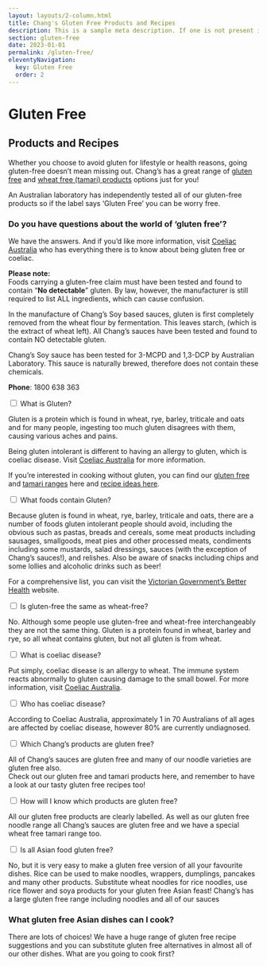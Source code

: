 ```yaml
---
layout: layouts/2-column.html
title: Chang's Gluten Free Products and Recipes
description: This is a sample meta description. If one is not present in your page/post's front matter, the default metadata.description will be used instead.
section: gluten-free
date: 2023-01-01
permalink: /gluten-free/
eleventyNavigation:
  key: Gluten Free
  order: 2
---
```



<div class="page-search-wrapper">
 <div id="search"></div>
 </div>
 
<h1>Gluten Free</h1>
<h2 class="glutentitle">Products and Recipes</h2>

<p>Whether you choose to avoid gluten for lifestyle or health reasons, going gluten-free doesn’t mean missing out. Chang’s has a great range of <a title="Gluten Free" href="gluten-free-products">gluten free</a> and <a title="Wheat-free-sauces" href="products/wheat-free-sauces">wheat free (tamari) products</a> options just for you!</p>
<p>An Australian laboratory has independently tested all of our gluten-free products so if the label says ‘Gluten Free’ you can be worry free.</p>
<h3>Do you have questions about the world of ‘gluten free’?</h3>
<p>We have the answers. And if you’d like more information, visit <a title="Coeliac Australia" href="http://www.coeliac.org.au" target="_blank" rel="noopener">Coeliac Australia</a> who has everything there is to know about being gluten free or coeliac.</p>
<p><strong>Please note:<br></strong>Foods carrying a gluten-free claim must have been tested and found to contain “<strong>No detectable</strong>” gluten. By law, however, the manufacturer is still required to list ALL ingredients, which can cause confusion.</p>
<p>In the manufacture of Chang’s Soy based sauces, gluten is first completely removed from the wheat flour by fermentation. This leaves starch, (which is the extract of wheat left). All Chang’s sauces have been tested and found to contain NO detectable gluten.</p>
<p>Chang’s Soy sauce has been tested for 3-MCPD and 1,3-DCP by Australian Laboratory. This sauce is naturally brewed, therefore does not contain these chemicals.</p>

<p><strong>Phone</strong>: 1800 638 363</p>







<div class="accordion">

  <div class="accordion-item">
    <input id="accordion-trigger-1" class="accordion-trigger-input" type="checkbox"></input>
  <label class="accordion-trigger" for="accordion-trigger-1">What is Gluten?
    </label>
    <section class="accordion-animation-wrapper">
      <div class="accordion-animation">
        <div class="accordion-transform-wrapper">
          <div class="accordion-content">
<p>Gluten is a protein which is found in wheat, rye, barley, triticale and oats and for many people, ingesting too much gluten disagrees with them, causing various aches and pains.</p>
<p>Being gluten intolerant is different to having an allergy to gluten, which is coeliac disease. Visit <a title="Coeliac Australia" href="http://www.coeliac.org.au" target="_blank">Coeliac Australia</a> for more information.</p>
<p>If you’re interested in cooking without gluten, you can find our <a href="gluten-free-products" title="Gluten Free Products">gluten free</a> and <a href="products/wheat-free-sauces" title="Wheat Free Sauces">tamari ranges</a> here and <a href="gluten-free-recipes" title="Gluten Free Recipes">recipe ideas here</a>.</p>
      </div>
        </div>
      </div>
    </section>
  </div>
  
  <div class="accordion-item">
    <input id="accordion-trigger-2" class="accordion-trigger-input" type="checkbox"></input>
  <label class="accordion-trigger" for="accordion-trigger-2">What foods contain Gluten?
    </label>
    <section class="accordion-animation-wrapper">
      <div class="accordion-animation">
        <div class="accordion-transform-wrapper">
          <div class="accordion-content">
<p>Because gluten is found in wheat, rye, barley, triticale and oats, there are a number of foods gluten intolerant people should avoid, including the obvious such as pastas, breads and cereals, some meat products including sausages, smallgoods, meat pies and other processed meats, condiments including some mustards, salad dressings, sauces (with the exception of Chang’s sauces!), and relishes.  Also be aware of snacks including chips and some lollies and alcoholic drinks such as beer!</p>
<p>For a comprehensive list, you can visit the <a title="Victorian Governmen" href="http://www.betterhealth.vic.gov.au/bhcv2/bhcarticles.nsf/pages/Gluten-free_diet" target="_blank">Victorian Government’s Better Health</a> website.</p>
     </div>
        </div>
      </div>
    </section>
  </div>

  <div class="accordion-item">
    <input id="accordion-trigger-3" class="accordion-trigger-input" type="checkbox"></input>
  <label class="accordion-trigger" for="accordion-trigger-3">Is gluten-free the same as wheat-free?
    </label>
    <section class="accordion-animation-wrapper">
      <div class="accordion-animation">
        <div class="accordion-transform-wrapper">
          <div class="accordion-content">
           <p>No. Although some people use gluten-free and wheat-free interchangeably they are not the same thing.  Gluten is a protein found in wheat, barley and rye, so all wheat contains gluten, but not all gluten is from wheat.</p>
</div>
        </div>
      </div>
    </section>
  </div>

 <div class="accordion-item">
    <input id="accordion-trigger-4" class="accordion-trigger-input" type="checkbox"></input>
  <label class="accordion-trigger" for="accordion-trigger-4">What is coeliac disease?
    </label>
    <section class="accordion-animation-wrapper">
      <div class="accordion-animation">
        <div class="accordion-transform-wrapper">
          <div class="accordion-content">
<p>Put simply, coeliac disease is an allergy to wheat. The immune system reacts abnormally to gluten causing damage to the small bowel.  For more information, visit <a title="Coeliac Australia" href="http://www.coeliac.org.au" target="_blank">Coeliac Australia</a>.</p>
      </div>
        </div>
      </div>
    </section>
  </div>

 <div class="accordion-item">
    <input id="accordion-trigger-5" class="accordion-trigger-input" type="checkbox"></input>
  <label class="accordion-trigger" for="accordion-trigger-5">Who has coeliac disease?
    </label>
    <section class="accordion-animation-wrapper">
      <div class="accordion-animation">
        <div class="accordion-transform-wrapper">
          <div class="accordion-content">
<p>According to Coeliac Australia, approximately 1 in 70 Australians of all ages are affected by coeliac disease, however 80% are currently undiagnosed.</p>
      </div>
        </div>
      </div>
    </section>
  </div>

 <div class="accordion-item">
    <input id="accordion-trigger-6" class="accordion-trigger-input" type="checkbox"></input>
  <label class="accordion-trigger" for="accordion-trigger-6">Which Chang’s products are gluten free?
    </label>
    <section class="accordion-animation-wrapper">
      <div class="accordion-animation">
        <div class="accordion-transform-wrapper">
          <div class="accordion-content">
<p>All of Chang’s sauces are gluten free and many of our noodle varieties are gluten free also. <br />Check out our gluten free and tamari products here, and remember to have a look at our tasty gluten free recipes too!</p>
      </div>
        </div>
      </div>
    </section>
  </div>


   <div class="accordion-item">
    <input id="accordion-trigger-7" class="accordion-trigger-input" type="checkbox"></input>
  <label class="accordion-trigger" for="accordion-trigger-7">How will I know which products are gluten free?
    </label>
    <section class="accordion-animation-wrapper">
      <div class="accordion-animation">
        <div class="accordion-transform-wrapper">
          <div class="accordion-content">
<p>All our gluten free products are clearly labelled. As well as our gluten free noodle range all Chang’s sauces are gluten free and we have a special wheat free tamari range too.</p>
      </div>
        </div>
      </div>
    </section>
  </div>

   <div class="accordion-item">
    <input id="accordion-trigger-8" class="accordion-trigger-input" type="checkbox"></input>
  <label class="accordion-trigger" for="accordion-trigger-8">Is all Asian food gluten free?
    </label>
    <section class="accordion-animation-wrapper">
      <div class="accordion-animation">
        <div class="accordion-transform-wrapper">
          <div class="accordion-content">
<p>No, but it is very easy to make a gluten free version of all your favourite dishes. Rice can be used to make noodles, wrappers, dumplings, pancakes and many other products. Substitute wheat noodles for rice noodles, use rice flower and soya products for your gluten free Asian feast! Chang’s has a large gluten free range including noodles and all of our sauces</p>
      </div>
        </div>
      </div>
    </section>
  </div>

</div>


<h3>What gluten free Asian dishes can I cook?</h3>
<p>There are lots of choices! We have a huge range of gluten free recipe suggestions and you can substitute gluten free alternatives in almost all of our other dishes. What are you going to cook first?</p>


